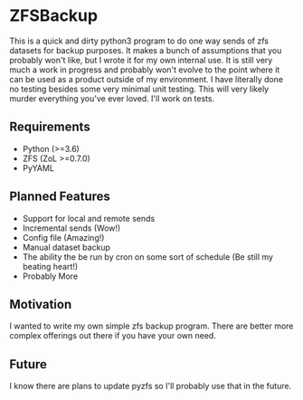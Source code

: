 # ZFSBackup 
This is a quick and dirty python3 program to do one way sends of zfs datasets for backup purposes.
It makes a bunch of assumptions that you probably won't like, but I wrote it for my own internal use.
It is still very much a work in progress and probably won't evolve to the point where it can be used
as a product outside of my environment. I have literally done no testing besides some very minimal
unit testing. This will very likely murder everything you've ever loved. I'll work on tests.
## Requirements
- Python (>=3.6)
- ZFS (ZoL >=0.7.0)
- PyYAML
## Planned Features
- Support for local and remote sends
- Incremental sends (Wow!)
- Config file (Amazing!)
- Manual dataset backup
- The ability the be run by cron on some sort of schedule (Be still my beating heart!)
- Probably More
## Motivation
I wanted to write my own simple zfs backup program. There are better more complex offerings out there if you
have your own need.
## Future
I know there are plans to update pyzfs so I'll probably use that in the future.
